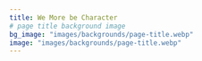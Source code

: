 ```yaml
---
title: We More be Character
# page title background image
bg_image: "images/backgrounds/page-title.webp"
image: "images/backgrounds/page-title.webp"
---
```

